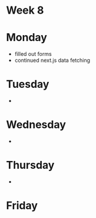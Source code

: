 # Week 8

# Monday

- filled out forms
- continued next.js data fetching

# Tuesday

-

# Wednesday

-

# Thursday

-

# Friday
